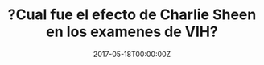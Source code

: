 ---
archived_link: https://web.archive.org/web/20210616180029/https://nmas1.org/news/2017/05/18/charlie
article: ?Cual fue el efecto de Charlie Sheen en los examenes de VIH? Un estudio de
  la Escuela de Salud Publica de la Universidad Estatal de San Diego, publicado por
  la revista Prevention Science da cuenta del efecto que tuvo la confesion que hiciera
  en noviembre de 2015 el actor Charlie Sheen sobre su condicion de seropositivo.
  De acuerdo con la investigacion, la revelacion publica causo un aumento exponencial
  en las consultas en linea sobre el VIH y disparo los indices de pruebas de descarte
  de esta enfermedad en los Estados Unidos. La manera en que una celebridad lidie
  con un problema de salud publica sin duda afecta a la comunidad y a la opinion publica
  y su enfoque al abordar el tema, incluso consigo mismos. Por ello, cientificos de
  la referida casa de estudios condujeron un estudio publicado el ano pasado en JAMA
  Internal Medicine, dirigido por el profesor de investigacion John W. Ayers, que
  arrojo que la divulgacion de Sheen correspondia con un aumento de millones de consultas
  de busqueda en linea sobre la prevencion y pruebas del VIH. En el nuevo estudio
  de seguimiento, Ayers y su equipo hallaron que, ademas, la noticia sobre el actor
  de la serie "Two and a half men" dio paso a niveles record de ventas de kits de
  examenes rapidos caseros. El equipo recopilo datos sobre las ventas semanales de
  OraQuick, el unico kit de prueba de VIH en casa disponible en los Estados Unidos,
  para investigar si las consultas de Internet (basadas en los datos de Google Trends
  en las busquedas con "prueba", "pruebas" o "pruebas" y "VIH") podrian correlacionarse
  con cualquier incremento en los despistajes. La semana de la divulgacion de Sheen
  coincidio con una casi duplicacion en las ventas de OraQuick, que alcanzo su maximo
  historico, un efecto que duro unas tres semanas mas. No obstante, las ventas de
  OraQuick por esos dias fueron casi ocho veces mayores que las ventas alrededor del
  Dia Mundial del Sida, el mayor evento mundial de concientizacion sobre prevencion
  del VIH, que data de 1988. El coautor del estudio Benjamin Althouse, cientifico
  investigador del Institute of Disease Modeling afirma que aunque es dificil cuantificar
  con precision la magnitud del efecto Sheen, "cuando comparamos la revelacion de
  Sheen con otras campanas tradicionales de concienciacion [el efecto] es asombroso".
  Al confirmar el reciente estudio, sobre venta de tests caseros, los resultados de
  su antecesor, basado en busquedas en Google, los hallazgos "subrayan el valor de
  los grandes datos de los medios de comunicacion para obtener inteligencia rapida
  para hacer que la salud publica sea mas util y mas sensible al publico al que sirve",
  senala Ayers. El coautor del estudio, Mark Dredze, cientifico de la Universidad
  de Johns Hopkins, agrego que "la salud publica debe prepararse para un proximo evento
  similar adoptando el analisis de grandes datos de medios de comunicacion para la
  toma de decisiones". Hans Huerto Si te gusto esta noticia, enterate de mas a traves
  de nuestros canales de Facebook y Twitter.
date: '2017-05-18T00:00:00Z'
image:
  focal_point: Smart
original_link: https://nmas1.org/news/2017/05/18/charlie
summary: ?Cual fue el efecto de Charlie Sheen en los examenes de VIH? Un estudio de
  la Escuela de Salud Publica de la Universidad Estatal de San Diego, publicado por
  la revista Prevention Science da cuenta del efecto que tuvo la confesion que hiciera
  en noviembre de 2015 el actor Charlie...
title: ?Cual fue el efecto de Charlie Sheen en los examenes de VIH?
---
